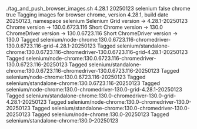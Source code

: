 ./tag_and_push_browser_images.sh 4.28.1 20250123 selenium false chrome true
Tagging images for browser chrome, version 4.28.1, build date 20250123, namespace selenium
Selenium Grid version -> 4.28.1-20250123
Chrome version -> 130.0.6723.116
Short Chrome version -> 130.0
ChromeDriver version -> 130.0.6723.116
Short ChromeDriver version -> 130.0
Tagged selenium/node-chrome:130.0.6723.116-chromedriver-130.0.6723.116-grid-4.28.1-20250123
Tagged selenium/standalone-chrome:130.0.6723.116-chromedriver-130.0.6723.116-grid-4.28.1-20250123
Tagged selenium/node-chrome:130.0.6723.116-chromedriver-130.0.6723.116-20250123
Tagged selenium/standalone-chrome:130.0.6723.116-chromedriver-130.0.6723.116-20250123
Tagged selenium/node-chrome:130.0.6723.116-20250123
Tagged selenium/standalone-chrome:130.0.6723.116-20250123
Tagged selenium/node-chrome:130.0-chromedriver-130.0-grid-4.28.1-20250123
Tagged selenium/standalone-chrome:130.0-chromedriver-130.0-grid-4.28.1-20250123
Tagged selenium/node-chrome:130.0-chromedriver-130.0-20250123
Tagged selenium/standalone-chrome:130.0-chromedriver-130.0-20250123
Tagged selenium/node-chrome:130.0-20250123
Tagged selenium/standalone-chrome:130.0-20250123
